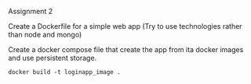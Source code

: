 Assignment 2

Create a Dockerfile for a simple web app
(Try to use technologies rather than node and mongo)

Create a docker compose file that create the app from ita docker images and use persistent storage.


```
docker build -t loginapp_image .
```

